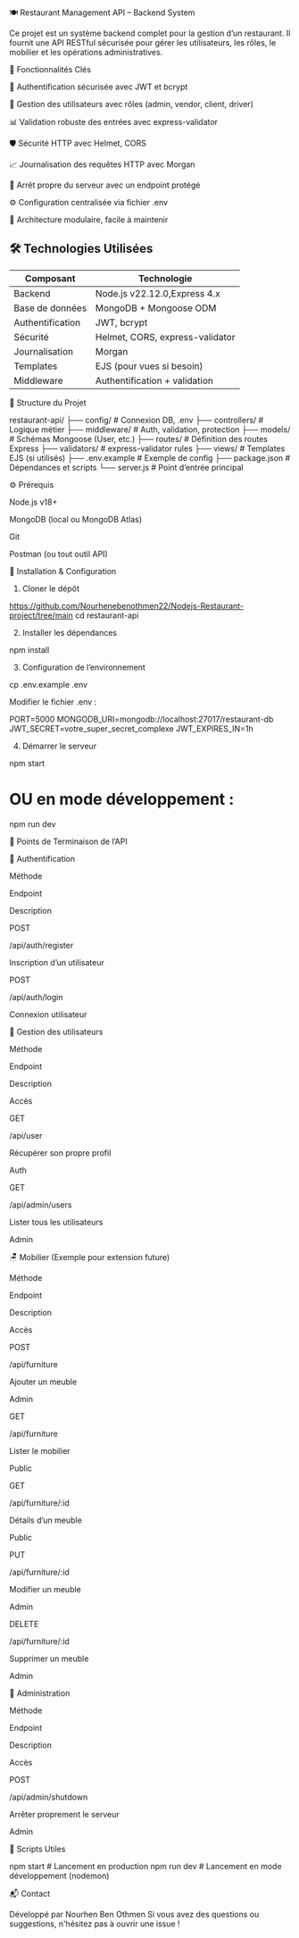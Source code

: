 🍽️ Restaurant Management API – Backend System







Ce projet est un système backend complet pour la gestion d’un restaurant. Il fournit une API RESTful sécurisée pour gérer les utilisateurs, les rôles, le mobilier et les opérations administratives.

🚀 Fonctionnalités Clés

🔐 Authentification sécurisée avec JWT et bcrypt

👥 Gestion des utilisateurs avec rôles (admin, vendor, client, driver)

📊 Validation robuste des entrées avec express-validator

🛡️ Sécurité HTTP avec Helmet, CORS

📈 Journalisation des requêtes HTTP avec Morgan

🛌 Arrêt propre du serveur avec un endpoint protégé

⚙️ Configuration centralisée via fichier .env

🧹 Architecture modulaire, facile à maintenir

## 🛠️ Technologies Utilisées

| Composant       | Technologie                    |
|-----------------|-------------------------------|
| Backend         | Node.js v22.12.0,Express 4.x     |
| Base de données | MongoDB + Mongoose ODM        |
| Authentification| JWT, bcrypt                   |
| Sécurité       | Helmet, CORS, express-validator|
| Journalisation  | Morgan                        |
| Templates       | EJS (pour vues si besoin)     |
| Middleware      | Authentification + validation |

📁 Structure du Projet

restaurant-api/
├── config/           # Connexion DB, .env
├── controllers/      # Logique métier
├── middleware/       # Auth, validation, protection
├── models/           # Schémas Mongoose (User, etc.)
├── routes/           # Définition des routes Express
├── validators/       # express-validator rules
├── views/            # Templates EJS (si utilisés)
├── .env.example      # Exemple de config
├── package.json      # Dépendances et scripts
└── server.js         # Point d’entrée principal

⚙️ Prérequis

Node.js v18+

MongoDB (local ou MongoDB Atlas)

Git

Postman (ou tout outil API)

🧪 Installation & Configuration

1. Cloner le dépôt

https://github.com/Nourhenebenothmen22/Nodejs-Restaurant-project/tree/main
cd restaurant-api

2. Installer les dépendances

npm install

3. Configuration de l’environnement

cp .env.example .env

Modifier le fichier .env :

PORT=5000
MONGODB_URI=mongodb://localhost:27017/restaurant-db
JWT_SECRET=votre_super_secret_complexe
JWT_EXPIRES_IN=1h

4. Démarrer le serveur

npm start
# OU en mode développement :
npm run dev

📡 Points de Terminaison de l’API

🔐 Authentification

Méthode

Endpoint

Description

POST

/api/auth/register

Inscription d’un utilisateur

POST

/api/auth/login

Connexion utilisateur

👥 Gestion des utilisateurs

Méthode

Endpoint

Description

Accès

GET

/api/user

Récupérer son propre profil

Auth

GET

/api/admin/users

Lister tous les utilisateurs

Admin

🪑 Mobilier (Exemple pour extension future)

Méthode

Endpoint

Description

Accès

POST

/api/furniture

Ajouter un meuble

Admin

GET

/api/furniture

Lister le mobilier

Public

GET

/api/furniture/:id

Détails d’un meuble

Public

PUT

/api/furniture/:id

Modifier un meuble

Admin

DELETE

/api/furniture/:id

Supprimer un meuble

Admin

🛌 Administration

Méthode

Endpoint

Description

Accès

POST

/api/admin/shutdown

Arrêter proprement le serveur

Admin

🧠 Scripts Utiles

npm start     # Lancement en production
npm run dev   # Lancement en mode développement (nodemon)

📬 Contact

Développé par Nourhen Ben Othmen Si vous avez des questions ou suggestions, n'hésitez pas à ouvrir une issue !
